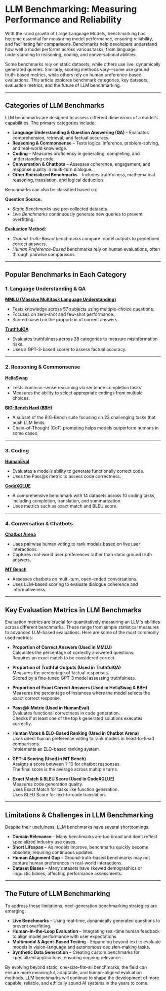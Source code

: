 # LLM Benchmarking: Measuring Performance and Reliability

With the rapid growth of Large Language Models, benchmarking has become essential for measuring model performance, ensuring reliability, and facilitating fair comparisons. Benchmarks help developers understand how well a model performs across various tasks, from language understanding to reasoning, coding, and conversational abilities.

Some benchmarks rely on static datasets, while others use live, dynamically generated queries. Similarly, scoring methods vary—some use ground truth-based metrics, while others rely on human preference-based evaluations. This article explores benchmark categories, key datasets, evaluation metrics, and the future of LLM benchmarking.

---

## Categories of LLM Benchmarks

LLM benchmarks are designed to assess different dimensions of a model’s capabilities. The primary categories include:

- **Language Understanding & Question Answering (QA)** – Evaluates comprehension, retrieval, and factual accuracy.  
- **Reasoning & Commonsense** – Tests logical inference, problem-solving, and real-world knowledge.  
- **Coding** – Measures proficiency in generating, completing, and understanding code.  
- **Conversation & Chatbots** – Assesses coherence, engagement, and response quality in multi-turn dialogue.  
- **Other Specialized Benchmarks** – Includes truthfulness, mathematical reasoning, translation, and logical deduction.

Benchmarks can also be classified based on:

**Question Source:**

- *Static Benchmarks* use pre-collected datasets.  
- *Live Benchmarks* continuously generate new queries to prevent overfitting.  

**Evaluation Method:**

- *Ground Truth-Based* benchmarks compare model outputs to predefined correct answers.  
- *Human Preference-Based* benchmarks rely on human evaluations, often through pairwise comparisons.

---

## Popular Benchmarks in Each Category

### 1. Language Understanding & QA

**[MMLU (Massive Multitask Language Understanding)](https://github.com/hendrycks/test)**  
- Tests knowledge across 57 subjects using multiple-choice questions.  
- Focuses on zero-shot and few-shot performance.  
- Scored based on the proportion of correct answers.

**[TruthfulQA](https://github.com/sylinrl/TruthfulQA)**  
- Evaluates truthfulness across 38 categories to measure misinformation risks.  
- Uses a GPT-3-based scorer to assess factual accuracy.

---

### 2. Reasoning & Commonsense

**[HellaSwag](https://rowanzellers.com/hellaswag/)**  
- Tests common-sense reasoning via sentence completion tasks.  
- Measures the ability to select appropriate endings from multiple choices.

**[BIG-Bench Hard (BBH)](https://github.com/google/BIG-bench)**  
- A subset of the BIG-Bench suite focusing on 23 challenging tasks that push LLM limits.  
- Chain-of-Thought (CoT) prompting helps models outperform humans in some cases.

---

### 3. Coding

**[HumanEval](https://github.com/openai/human-eval)**  
- Evaluates a model’s ability to generate functionally correct code.  
- Uses the Pass@k metric to assess code correctness.

**[CodeXGLUE](https://github.com/microsoft/CodeXGLUE)**  
- A comprehensive benchmark with 14 datasets across 10 coding tasks, including completion, translation, and summarization.  
- Uses metrics such as exact match and BLEU score.

---

### 4. Conversation & Chatbots

**[Chatbot Arena](https://chat.lmsys.org/?arena)**  
- Uses pairwise human voting to rank models based on live user interactions.  
- Captures real-world user preferences rather than static ground truth answers.

**[MT Bench](https://huggingface.co/spaces/lmsys/mt-bench)**  
- Assesses chatbots on multi-turn, open-ended conversations.  
- Uses LLM-based scoring to evaluate dialogue coherence and informativeness.

---

## Key Evaluation Metrics in LLM Benchmarks

Evaluation metrics are crucial for quantitatively measuring an LLM's abilities across different benchmarks. These range from simple statistical measures to advanced LLM-based evaluations. Here are some of the most commonly used metrics:

- **Proportion of Correct Answers (Used in MMLU)**  
  Calculates the percentage of correctly answered questions.  
  Requires an exact match to be considered correct.

- **Proportion of Truthful Outputs (Used in TruthfulQA)**  
  Measures the percentage of factual responses.  
  Scored by a fine-tuned GPT-3 model assessing truthfulness.

- **Proportion of Exact Correct Answers (Used in HellaSwag & BBH)**  
  Measures the percentage of instances where the model selects the exact correct response.

- **Pass@k Metric (Used in HumanEval)**  
  Evaluates functional correctness in code generation.  
  Checks if at least one of the top k generated solutions executes correctly.

- **Human Votes & ELO-Based Ranking (Used in Chatbot Arena)**  
  Uses direct human preference voting to rank models in head-to-head comparisons.  
  Implements an ELO-based ranking system.

- **GPT-4 Scoring (Used in MT Bench)**  
  Assigns a score between 1-10 for chatbot responses.  
  The final score is the average across multiple turns.

- **Exact Match & BLEU Score (Used in CodeXGLUE)**  
  Measures code generation quality.  
  Uses Exact Match for tasks like function generation.  
  Uses BLEU Score for text-to-code translation.

---

## Limitations & Challenges in LLM Benchmarking

Despite their usefulness, LLM benchmarks have several shortcomings:

- **Domain Relevance** – Many benchmarks are too broad and don’t reflect specialized industry use cases.  
- **Short Lifespan** – As models improve, benchmarks quickly become obsolete, requiring continuous updates.  
- **Human Alignment Gap** – Ground-truth-based benchmarks may not capture human preferences in real-world interactions.  
- **Dataset Biases** – Many datasets have skewed demographics or linguistic biases, affecting performance assessments.

---

## The Future of LLM Benchmarking

To address these limitations, next-generation benchmarking strategies are emerging:

- **Live Benchmarks** – Using real-time, dynamically generated questions to prevent overfitting.  
- **Human-in-the-Loop Evaluation** – Integrating real-time human feedback to align model performance with user expectations.  
- **Multimodal & Agent-Based Testing** – Expanding beyond text to evaluate models in vision-language and autonomous decision-making tasks.  
- **Synthetic Data Generation** – Creating custom benchmarks for specialized applications, ensuring ongoing relevance.

By evolving beyond static, one-size-fits-all benchmarks, the field can ensure more meaningful, adaptable, and human-aligned evaluation methods. LLM benchmarks will continue to shape the development of more capable, reliable, and ethically sound AI systems in the years to come.
